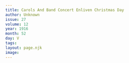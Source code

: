 ```yaml
---
title: Carols And Band Concert Enliven Christmas Day
author: Unknown
issue: 27
volume: 12
year: 1916
month: 52
day: V
tags:
layout: page.njk
image:
---
```





